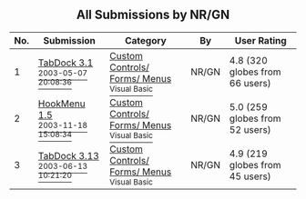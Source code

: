 ﻿<div align="center">

## All Submissions by NR/GN

</div>

No.  | Submission | Category | By   | User Rating
---- | ---------- | -------- | ---- | -----------
1 | [TabDock 3\.1<br /><sup>2003-05-07 20:08:36</sup>](https://github.com/Planet-Source-Code/nr-gn-tabdock-3-1__1-44755) | [Custom Controls/ Forms/  Menus<br /><sup>Visual Basic</sup>](../ByCategory/custom-controls-forms-menus__1-4.md) | NR/GN | 4.8 (320 globes from 66 users)
2 | [HookMenu 1\.5<br /><sup>2003-11-18 15:08:34</sup>](https://github.com/Planet-Source-Code/nr-gn-hookmenu-1-5__1-49985) | [Custom Controls/ Forms/  Menus<br /><sup>Visual Basic</sup>](../ByCategory/custom-controls-forms-menus__1-4.md) | NR/GN | 5.0 (259 globes from 52 users)
3 | [TabDock 3\.13<br /><sup>2003-06-13 10:21:20</sup>](https://github.com/Planet-Source-Code/nr-gn-tabdock-3-13__1-46061) | [Custom Controls/ Forms/  Menus<br /><sup>Visual Basic</sup>](../ByCategory/custom-controls-forms-menus__1-4.md) | NR/GN | 4.9 (219 globes from 45 users)
